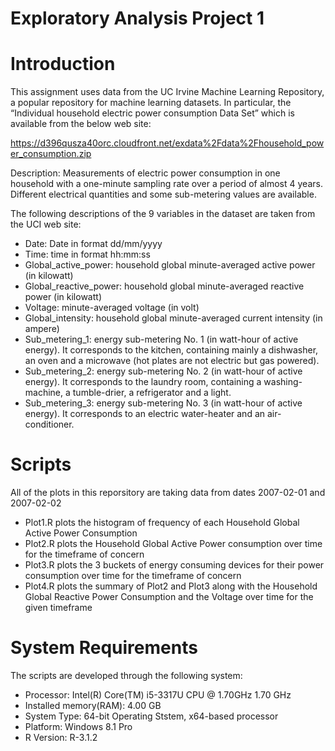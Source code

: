 # Exploratory Analysis Project 1

Introduction
============
This assignment uses data from the UC Irvine Machine Learning Repository, a popular repository for machine learning datasets. In particular,  the “Individual household electric power consumption Data Set” which is available from the below web site:

https://d396qusza40orc.cloudfront.net/exdata%2Fdata%2Fhousehold_power_consumption.zip

Description: Measurements of electric power consumption in one household with a one-minute sampling rate over a period of almost 4 years. Different electrical quantities and some sub-metering values are available.

The following descriptions of the 9 variables in the dataset are taken from the UCI web site:

- Date: Date in format dd/mm/yyyy
- Time: time in format hh:mm:ss
- Global_active_power: household global minute-averaged active power (in kilowatt)
- Global_reactive_power: household global minute-averaged reactive power (in kilowatt)
- Voltage: minute-averaged voltage (in volt)
- Global_intensity: household global minute-averaged current intensity (in ampere)
- Sub_metering_1: energy sub-metering No. 1 (in watt-hour of active energy). It corresponds to the kitchen, containing mainly a dishwasher, an oven and a microwave (hot plates are not electric but gas powered).
- Sub_metering_2: energy sub-metering No. 2 (in watt-hour of active energy). It corresponds to the laundry room, containing a washing-machine, a tumble-drier, a refrigerator and a light.
- Sub_metering_3: energy sub-metering No. 3 (in watt-hour of active energy). It corresponds to an electric water-heater and an air-conditioner.

Scripts
========
All of the plots in this reporsitory are taking data from dates 2007-02-01 and 2007-02-02
- Plot1.R plots the histogram of frequency of each Household Global Active Power Consumption
- Plot2.R plots the Household Global Active Power consumption over time for the timeframe of concern
- Plot3.R plots the 3 buckets of energy consuming devices for their power consumption over time for the timeframe of concern
- Plot4.R plots the summary of Plot2 and Plot3 along with the Household Global Reactive Power Consumption and the Voltage over time for the given timeframe

System Requirements
=====================
The scripts are developed through the following system:
- Processor: Intel(R) Core(TM) i5-3317U CPU @ 1.70GHz 1.70 GHz
- Installed memory(RAM): 4.00 GB
- System Type: 64-bit Operating Ststem, x64-based processor
- Platform: Windows 8.1 Pro
- R Version: R-3.1.2
